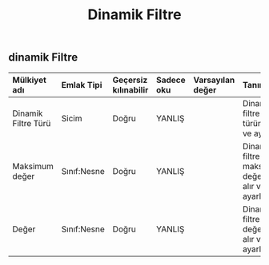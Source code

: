 ﻿---
title: Dinamik Filtre
second_title: Aspose.Cells Cloud Documen
type: docs
url: /tr/specification/model/dynamicfilter/
description: "Aspose.Cells Bulut modeli spesifikasyonu: DynamicFilter. Açma, oluşturma, düzenleme, bölme, birleştirme, karşılaştırma ve dönüştürme gibi özelliklerle Excel ve diğer elektronik tablo belgelerini zahmetsizce yönetin"
weight: 50
---
## **dinamik Filtre**

 

| Mülkiyet adı| Emlak Tipi| Geçersiz kılınabilir| Sadece oku| Varsayılan değer| Tanım|
|:- |:- |:- |:- |:- |:- |
| Dinamik Filtre Türü| Sicim| Doğru| YANLIŞ|| Dinamik filtre türünü alır ve ayarlar.|
| Maksimum değer| Sınıf:Nesne| Doğru| YANLIŞ||Dinamik filtre maksimum değerini alır ve ayarlar.|
| Değer| Sınıf:Nesne| Doğru| YANLIŞ|| Dinamik filtre değerini alır ve ayarlar.|

